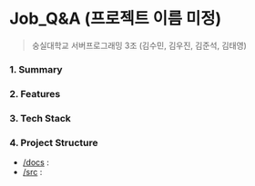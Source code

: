 # Job_Q&A (프로젝트 이름 미정)
> 숭실대학교 서버프로그래밍 3조 (김수민, 김우진, 김준석, 김태영)

### 1. Summary


### 2. Features

### 3. Tech Stack

### 4. Project Structure
- [/docs](https://github.com/SSU-ServerProgramming/Job_Q-A/tree/main/docs) : 
- [/src](https://github.com/SSU-ServerProgramming/Job_Q-A/tree/main/src) : 


